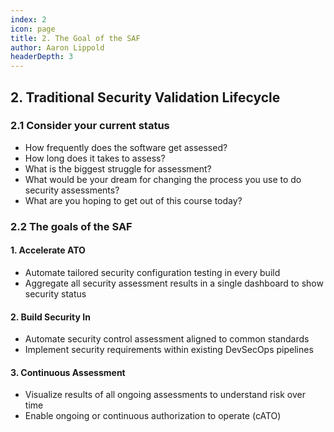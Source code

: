```yaml
---
index: 2
icon: page
title: 2. The Goal of the SAF
author: Aaron Lippold
headerDepth: 3
---
```


## 2. Traditional Security Validation Lifecycle

### 2.1 Consider your current status
- How frequently does the software get assessed?
- How long does it takes to assess?
- What is the biggest struggle for assessment?
- What would be your dream for changing the process you use to do security assessments?
- What are you hoping to get out of this course today?

### 2.2 The goals of the SAF
#### 1. Accelerate ATO
- Automate tailored security configuration testing in every build
- Aggregate all security assessment results in a single dashboard to show security status
#### 2. Build Security In
- Automate security control assessment aligned to common standards
- Implement security requirements within existing DevSecOps pipelines
#### 3. Continuous Assessment
- Visualize results of all ongoing assessments to understand risk over time
- Enable ongoing or continuous authorization to operate (cATO)


<!-- ### 2.1. Identifying your stack and checking for a profile using the saf site

![Alt text](../../assets/img/SAF_Validate.png)

### 2.2. Reviewing README for a profile and understanding how to use them

![Alt text](../../assets/img/Github_nginx.png)

### 2.3. Understand the most appropriate way of running InSpec

![Alt text](../../assets/img/runner.png)

### 2.4. Learning how to run InSpec

![Alt text](../../assets/img/InSpec_Multiple_Controls.png)

### 2.5. Tooling and Reporting

![Alt text](../../assets/img/Heimdall_Results.png) -->
